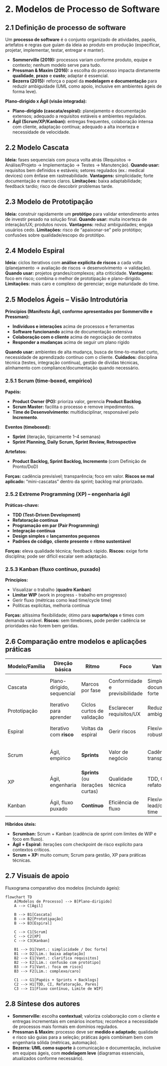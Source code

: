 # 2. Modelos de Processo de Software

## 2.1 Definição de processo de software

Um **processo de software** é o conjunto organizado de atividades, papéis, artefatos e regras que guiam da ideia ao produto em produção (especificar, projetar, implementar, testar, entregar e manter).

* **Sommerville (2019):** processos variam conforme produto, equipe e contexto; nenhum modelo serve para tudo.
* **Pressman & Maxim (2016):** a escolha do processo impacta diretamente **qualidade**, **prazo** e **custo**; adaptar é essencial.
* **Bezerra (2015):** reforça o papel da **modelagem e documentação** para reduzir ambiguidade (UML como apoio, inclusive em ambientes ágeis de forma leve).

**Plano-dirigido x Ágil (visão integrada):**

* **Plano-dirigido (cascata/espiral):** planejamento e documentação extensos; adequado a requisitos estáveis e ambientes regulados.
* **Ágil (Scrum/XP/Kanban):** entregas frequentes, colaboração intensa com cliente, adaptação contínua; adequado a alta incerteza e necessidade de velocidade.



## 2.2 Modelo Cascata

**Ideia:** fases sequenciais com pouca volta atrás (Requisitos → Análise/Projeto → Implementação → Testes → Manutenção).
**Quando usar:** requisitos bem definidos e estáveis; setores regulados (ex.: medical devices) com ênfase em rastreabilidade.
**Vantagens:** simplicidade; forte documentação e marcos claros.
**Limitações:** baixa adaptabilidade; feedback tardio; risco de descobrir problemas tarde.



## 2.3 Modelo de Prototipação

**Ideia:** construir rapidamente um **protótipo** para validar entendimento antes de investir pesado na solução final.
**Quando usar:** muita incerteza de interação/UX; produtos novos.
**Vantagens:** reduz ambiguidades; engaja usuários cedo.
**Limitações:** risco de “apaixonar-se” pelo protótipo; confusões sobre qualidade/escopo do protótipo.



## 2.4 Modelo Espiral

**Ideia:** ciclos iterativos com **análise explícita de riscos** a cada volta (planejamento → avaliação de riscos → desenvolvimento → validação).
**Quando usar:** projetos grandes/complexos; alta criticidade.
**Vantagens:** foco em risco; combina o melhor de prototipação e plano-dirigido.
**Limitações:** mais caro e complexo de gerenciar; exige maturidade do time.



## 2.5 Modelos Ágeis – Visão Introdutória

**Princípios (Manifesto Ágil, conforme apresentados por Sommerville e Pressman):**

* **Indivíduos e interações** acima de processos e ferramentas
* **Software funcionando** acima de documentação extensiva
* **Colaboração com o cliente** acima de negociação de contratos
* **Responder a mudanças** acima de seguir um plano rígido

**Quando usar:** ambientes de alta mudança, busca de time-to-market curto, necessidade de aprendizado contínuo com o cliente.
**Cuidados:** disciplina técnica (testes, integração contínua), gestão de dívidas técnicas, alinhamento com compliance/documentação quando necessário.

### 2.5.1 Scrum (time-boxed, empírico)

**Papéis:**

* **Product Owner (PO):** prioriza valor, gerencia **Product Backlog**.
* **Scrum Master:** facilita o processo e remove impedimentos.
* **Time de Desenvolvimento:** multidisciplinar, responsável pelo **Incremento**.

**Eventos (timeboxed):**

* **Sprint** (iteração, tipicamente 1–4 semanas)
* **Sprint Planning, Daily Scrum, Sprint Review, Retrospective**

**Artefatos:**

* **Product Backlog, Sprint Backlog, Incremento** (com Definição de Pronto/DoD)

**Forças:** cadência previsível; transparência; foco em valor.
**Riscos se mal aplicado:** “mini-cascatas” dentro da sprint; backlog mal priorizado.

### 2.5.2 Extreme Programming (XP) – engenharia ágil

**Práticas-chave:**

* **TDD (Test-Driven Development)**
* **Refatoração contínua**
* **Programação em par (Pair Programming)**
* **Integração contínua**
* **Design simples** e **lançamentos pequenos**
* **Padrões de código**, **cliente presente** e **ritmo sustentável**

**Forças:** eleva qualidade técnica; feedback rápido.
**Riscos:** exige forte disciplina; pode ser difícil escalar sem adaptação.

### 2.5.3 Kanban (fluxo contínuo, puxado)

**Princípios:**

* Visualizar o trabalho (**quadro Kanban**)
* **Limitar WIP** (work in progress - trabalho em progresso)
* Gerir fluxo (métricas como lead time/cycle time)
* Políticas explícitas, melhoria contínua

**Forças:** altíssima flexibilidade; ótimo para **suporte/ops** e times com demanda variável.
**Riscos:** sem timeboxes, pode perder cadência se prioridades não forem bem geridas.


## 2.6 Comparação entre modelos e aplicações práticas

| Modelo/Família | Direção básica             | Ritmo                             | Foco                           | Vantagens                      | Limitações                   | Aplicações típicas                            |
| -------------- | -------------------------- | --------------------------------- | ------------------------------ | ------------------------------ | ---------------------------- | --------------------------------------------- |
| Cascata        | Plano-dirigido, sequencial | Marcos por fase                   | Conformidade e previsibilidade | Simples; documentação forte    | Baixa adaptação a mudanças   | Requisitos estáveis; ambientes regulados      |
| Prototipação   | Iterativo para aprender    | Ciclos curtos de validação        | Esclarecer requisitos/UX       | Reduz ambiguidades             | Protótipos podem confundir   | Produtos novos; foco em UX                    |
| Espiral        | Iterativo com **risco**    | Voltas da espiral                 | Gerir riscos                   | Flexível; robusto              | Complexo; caro               | Grandes projetos críticos                     |
| Scrum          | Ágil, empírico             | **Sprints**                       | Valor de negócio               | Cadência, transparência        | Pode virar “scrum-but”       | Produtos com roadmap evolutivo                |
| XP             | Ágil, engenharia           | **Sprints** (ou iterações curtas) | Qualidade técnica              | TDD, CI, refatoração           | Requer alta disciplina       | Plataformas evolutivas; bases de código vivas |
| Kanban         | Ágil, fluxo puxado         | **Contínuo**                      | Eficiência de fluxo            | Flexível; mede lead/cycle time | Risco de prioridades difusas | Suporte/ops; times de manutenção              |

**Híbridos úteis:**

* **Scrumban:** Scrum + Kanban (cadência de sprint com limites de WIP e foco em fluxo).
* **Ágil + Espiral:** iterações com checkpoint de risco explícito para contextos críticos.
* **Scrum + XP:** muito comum; Scrum para gestão, XP para práticas técnicas.


## 2.7 Visuais de apoio

Fluxograma comparativo dos modelos (incluindo ágeis):

```mermaid
flowchart TD
    A[Modelos de Processo] --> B[Plano-dirigido]
    A --> C[Ágil]

    B --> B1[Cascata]
    B --> B2[Prototipação]
    B --> B3[Espiral]

    C --> C1[Scrum]
    C --> C2[XP]
    C --> C3[Kanban]

    B1 --> D1[Vant.: simplicidade / Doc forte]
    B1 --> D2[Lim.: baixa adaptação]
    B2 --> E1[Vant.: clarifica requisitos]
    B2 --> E2[Lim.: confusão com protótipo]
    B3 --> F1[Vant.: foca em risco]
    B3 --> F2[Lim.: complexo/caro]

    C1 --> G1[Papéis + Sprints + Backlogs]
    C2 --> H1[TDD, CI, Refatoração, Pares]
    C3 --> I1[Fluxo contínuo, Limite de WIP]
```


## 2.8 Síntese dos autores

* **Sommerville:** escolha **contextual**; valoriza colaboração com o cliente e entregas incrementais em cenários incertos; reconhece a necessidade de processos mais formais em domínios regulados.
* **Pressman & Maxim:** processo deve ser **medido e adaptado**; qualidade e risco são guias para a seleção; práticas ágeis combinam bem com engenharia sólida (métricas, automação).
* **Bezerra:** **UML como suporte** à comunicação e documentação, inclusive em equipes ágeis, com **modelagem leve** (diagramas essenciais, atualizados conforme necessário).
